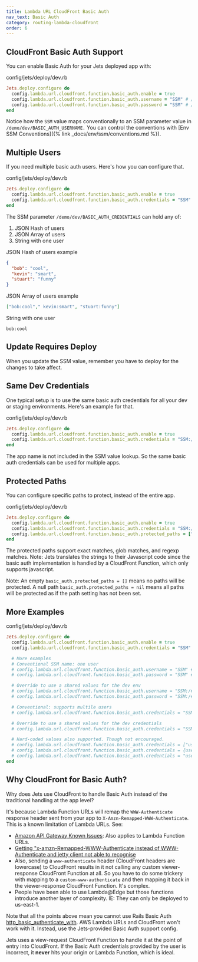 ```yaml
---
title: Lambda URL CloudFront Basic Auth
nav_text: Basic Auth
category: routing-lambda-cloudfront
order: 6
---
```


## CloudFront Basic Auth Support

You can enable Basic Auth for your Jets deployed app with:

config/jets/deploy/dev.rb

```ruby
Jets.deploy.configure do
  config.lambda.url.cloudfront.function.basic_auth.enable = true
  config.lambda.url.cloudfront.function.basic_auth.username = "SSM" # /demo/dev/BASIC_AUTH_USERNAME
  config.lambda.url.cloudfront.function.basic_auth.password = "SSM" # /demo/dev/BASIC_AUTH_PASSWORD
end
```

Notice how the `SSM` value maps conventionally to an SSM parameter value in `/demo/dev/BASIC_AUTH_USERNAME.` You can control the conventions with [Env SSM Conventions]({% link _docs/env/ssm/conventions.md %}).

## Multiple Users

If you need multiple basic auth users. Here's how you can configure that.

config/jets/deploy/dev.rb

```ruby
Jets.deploy.configure do
  config.lambda.url.cloudfront.function.basic_auth.enable = true
  config.lambda.url.cloudfront.function.basic_auth.credentials = "SSM" # /demo/dev/BASIC_AUTH_CREDENTIALS
end
```

The SSM parameter `/demo/dev/BASIC_AUTH_CREDENTIALS` can hold any of:

1. JSON Hash of users
2. JSON Array of users
3. String with one user

JSON Hash of users example

```json
{
  "bob": "cool",
  "kevin": "smart",
  "stuart": "funny"
}
```

JSON Array of users example

```json
["bob:cool"," kevin:smart", "stuart:funny"]
```

String with one user

    bob:cool

## Update Requires Deploy

When you update the SSM value, remember you have to deploy for the changes to take affect.

## Same Dev Credentials

One typical setup is to use the same basic auth credentials for all your dev or staging environments. Here's an example for that.

config/jets/deploy/dev.rb

```ruby
Jets.deploy.configure do
  config.lambda.url.cloudfront.function.basic_auth.enable = true
  config.lambda.url.cloudfront.function.basic_auth.credentials = "SSM:/#{ssm_env}/BASIC_AUTH_CREDENTIALS" # /dev/BASIC_AUTH_CREDENTIALS
end
```

The app name is not included in the SSM value lookup. So the same basic auth credentials can be used for multiple apps.

## Protected Paths

You can configure specific paths to protect, instead of the entire app.

config/jets/deploy/dev.rb

```ruby
Jets.deploy.configure do
  config.lambda.url.cloudfront.function.basic_auth.enable = true
  config.lambda.url.cloudfront.function.basic_auth.credentials = "SSM:/#{ssm_env}/BASIC_AUTH_CREDENTIALS" # /dev/BASIC_AUTH_CREDENTIALS
  config.lambda.url.cloudfront.function.basic_auth.protected_paths = ["/protected", "/admin*", "/pattern.*"]
end
```

The protected paths support exact matches, glob matches, and regexp matches. Note: Jets translates the strings to their Javascript code since the basic auth implementation is handled by a CloudFront Function, which only supports javascript.

Note: An empty `basic_auth.protected_paths = []` means no paths will be protected. A null path `basic_auth.protected_paths = nil` means all paths will be protected as if the path setting has not been set.

## More Examples

config/jets/deploy/dev.rb

```ruby
Jets.deploy.configure do
  config.lambda.url.cloudfront.function.basic_auth.enable = true
  config.lambda.url.cloudfront.function.basic_auth.credentials = "SSM" # /demo/dev/BASIC_AUTH_CREDENTIALS

  # More examples
  # Conventional SSM name: one user
  # config.lambda.url.cloudfront.function.basic_auth.username = "SSM" # /demo/dev/BASIC_AUTH_USERNAME
  # config.lambda.url.cloudfront.function.basic_auth.password = "SSM" # /demo/dev/BASIC_AUTH_PASSWORD

  # Override to use a shared values for the dev env
  # config.lambda.url.cloudfront.function.basic_auth.username = "SSM:/#{ssm_env}/BASIC_AUTH_USERNAME"
  # config.lambda.url.cloudfront.function.basic_auth.password = "SSM:/#{ssm_env}/BASIC_AUTH_PASSWORD"

  # Conventional: supports multile users
  # config.lambda.url.cloudfront.function.basic_auth.credentials = "SSM" # /demo/dev/BASIC_AUTH_CREDENTIALS

  # Override to use a shared values for the dev credentials
  # config.lambda.url.cloudfront.function.basic_auth.credentials = "SSM:/#{ssm_env}/BASIC_AUTH_CREDENTIALS"

  # Hard-coded values also supported. Though not encouraged.
  # config.lambda.url.cloudfront.function.basic_auth.credentials = ["user:pass", "user2:pass2"]
  # config.lambda.url.cloudfront.function.basic_auth.credentials = {user: "pass", user2: "pass2"}
  # config.lambda.url.cloudfront.function.basic_auth.credentials = "user:pass"
end
```

## Why CloudFront for Basic Auth?

Why does Jets use CloudFront to handle Basic Auth instead of the traditional handling at the app level?

It's because Lambda Function URLs will remap the `WWW-Authenticate` response header sent from your app to `X-Amzn-Remapped-WWW-Authenticate`. This is a known limitation of Lambda URLs. See:

* [Amazon API Gateway Known Issues](https://docs.aws.amazon.com/apigateway/latest/developerguide/api-gateway-known-issues.html): Also applies to Lambda Function URLs.
* [Getting "x-amzn-Remapped-WWW-Authenticate instead of WWW-Authenticate and jetty client not able to recognise](https://stackoverflow.com/questions/58037317/getting-x-amzn-remapped-www-authenticate-instead-of-www-authenticate-and-jetty)
* Also, sending a `www-authenticate` header (CloudFront headers are lowercase) to CloudFront results in it not calling any custom viewer-response CloudFront Function at all. So you have to do some trickery with mapping to a `custom-www-authenticate` and then mapping it back in the viewer-response CloudFront Function. It's complex.
* People have been able to use Lambda@Edge but those functions introduce another layer of complexity. IE: They can only be deployed to us-east-1.

Note that all the points above mean you cannot use Rails Basic Auth [http_basic_authenticate_with](https://api.rubyonrails.org/classes/ActionController/HttpAuthentication/Basic.html). AWS Lambda URLs and CloudFront won't work with it. Instead, use the Jets-provided Basic Auth support config.

Jets uses a view-request CloudFront Function to handle it at the point of entry into CloudFront. If the Basic Auth credentials provided by the user is incorrect, it **never** hits your origin or Lambda Function, which is ideal.
